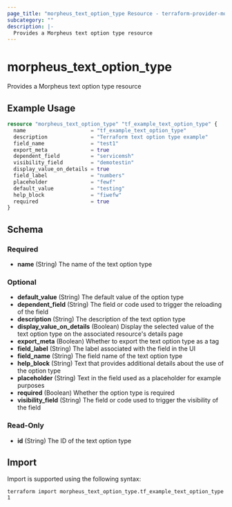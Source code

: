 ```yaml
---
page_title: "morpheus_text_option_type Resource - terraform-provider-morpheus"
subcategory: ""
description: |-
  Provides a Morpheus text option type resource
---
```


# morpheus_text_option_type

Provides a Morpheus text option type resource

## Example Usage

```terraform
resource "morpheus_text_option_type" "tf_example_text_option_type" {
  name                     = "tf_example_text_option_type"
  description              = "Terraform text option type example"
  field_name               = "test1"
  export_meta              = true
  dependent_field          = "servicemsh"
  visibility_field         = "demotestin"
  display_value_on_details = true
  field_label              = "numbers"
  placeholder              = "fewf"
  default_value            = "testing"
  help_block               = "fiwefw"
  required                 = true
}
```

<!-- schema generated by tfplugindocs -->
## Schema

### Required

- **name** (String) The name of the text option type

### Optional

- **default_value** (String) The default value of the option type
- **dependent_field** (String) The field or code used to trigger the reloading of the field
- **description** (String) The description of the text option type
- **display_value_on_details** (Boolean) Display the selected value of the text option type on the associated resource's details page
- **export_meta** (Boolean) Whether to export the text option type as a tag
- **field_label** (String) The label associated with the field in the UI
- **field_name** (String) The field name of the text option type
- **help_block** (String) Text that provides additional details about the use of the option type
- **placeholder** (String) Text in the field used as a placeholder for example purposes
- **required** (Boolean) Whether the option type is required
- **visibility_field** (String) The field or code used to trigger the visibility of the field

### Read-Only

- **id** (String) The ID of the text option type

## Import

Import is supported using the following syntax:

```shell
terraform import morpheus_text_option_type.tf_example_text_option_type 1
```
